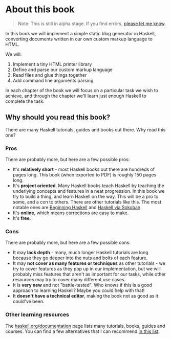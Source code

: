 # About this book

> Note: This is still in alpha stage. If you find errors, [please let me know](https://github.com/soupi/learn-haskell-blog-generator/issues).

In this book we will implement a simple static blog generator in Haskell,
converting documents written in our own custom markup language to HTML.

We will:

1. Implement a tiny HTML printer library
2. Define and parse our custom markup language
3. Read files and glue things together
4. Add command line arguments parsing
<!-- 5. Alternatively serve the blog over HTTP -->

In each chapter of the book we will focus on a particular task we wish to achieve,
and through the chapter we'll learn just enough Haskell to complete the task.

## Why should you read this book?

There are many Haskell tutorials, guides and books out there. Why read this one?

### Pros

There are probably more, but here are a few possible pros:

- It's **relatively short** - most Haskell books out there are hundreds of pages long.
  This book (when exported to PDF) is roughly 150 pages long.
- It's **project oriented**. Many Haskell books teach Haskell by teaching the underlying
  concepts and features in a neat progression. In this book we try to build a thing,
  and learn Haskell on the way. This will be a pro to some, and a con to others.
  There are other tutorials like this. The most notable ones are
  [Beginning Haskell](https://www.apress.com/gp/book/9781430262510#otherversion=9781430262503)
  and [Haskell via Sokoban](https://haskell-via-sokoban.nomeata.de/).
- It's **online**, which means corrections are easy to make.
- It's **free**.

### Cons

There are probably more, but here are a few possible cons:

- It may **lack depth** - many, much longer Haskell tutorials are long because they go
  deeper into the nuts and bolts of each feature.
- It may **not cover as many features or techniques** as other tutorials -
  we try to cover features as they pop up in our implementation, but we will
  probably miss features that aren't as important for our tasks,
  while other resources may try to cover many different use cases.
- It is **very new** and not "battle-tested". Who knows if this is a good approach to
  learning Haskell? Maybe you could help with that!
- It **doesn't have a technical editor**, making the book not as good as it could've been.

### Other learning resources

The [haskell.org/documentation](https://www.haskell.org/documentation/) page lists
many tutorials, books, guides and courses. You can find a few alternatives that I can
recommend [in this list](https://github.com/soupi/haskell-study-plan#about-this-guide).
